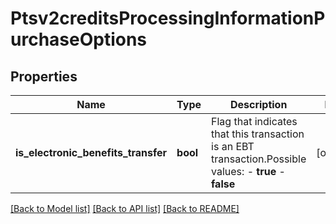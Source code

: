 # Ptsv2creditsProcessingInformationPurchaseOptions

## Properties
Name | Type | Description | Notes
------------ | ------------- | ------------- | -------------
**is_electronic_benefits_transfer** | **bool** | Flag that indicates that this transaction is an EBT transaction.Possible values: - **true** - **false**  | [optional] 

[[Back to Model list]](../README.md#documentation-for-models) [[Back to API list]](../README.md#documentation-for-api-endpoints) [[Back to README]](../README.md)


